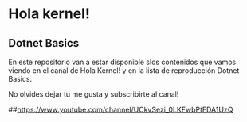 # Hola kernel!
## Dotnet Basics

En este repositorio van a estar disponible slos contenidos que vamos viendo en el canal de Hola Kernel! y en la lista de reproducción Dotnet Basics.

No olvides dejar tu me gusta y subscribirte al canal!

##https://www.youtube.com/channel/UCkvSezi_0LKFwbPtFDA1UzQ
